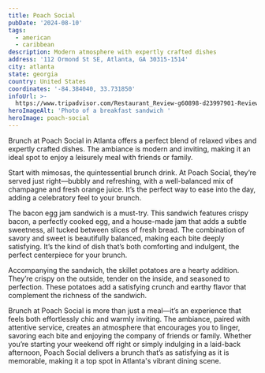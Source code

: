 ```yaml
---
title: Poach Social
pubDate: '2024-08-10'
tags:
  - american
  - caribbean
description: Modern atmosphere with expertly crafted dishes
address: '112 Ormond St SE, Atlanta, GA 30315-1514'
city: atlanta
state: georgia
country: United States
coordinates: '-84.384040, 33.731850'
infoUrl: >-
  https://www.tripadvisor.com/Restaurant_Review-g60898-d23997901-Reviews-Poach_Social-Atlanta_Georgia.html
heroImageAlt: 'Photo of a breakfast sandwich '
heroImage: poach-social
---
```


Brunch at Poach Social in Atlanta offers a perfect blend of relaxed vibes and expertly crafted dishes. The ambiance is modern and inviting, making it an ideal spot to enjoy a leisurely meal with friends or family.

Start with mimosas, the quintessential brunch drink. At Poach Social, they’re served just right—bubbly and refreshing, with a well-balanced mix of champagne and fresh orange juice. It’s the perfect way to ease into the day, adding a celebratory feel to your brunch.

The bacon egg jam sandwich is a must-try. This sandwich features crispy bacon, a perfectly cooked egg, and a house-made jam that adds a subtle sweetness, all tucked between slices of fresh bread. The combination of savory and sweet is beautifully balanced, making each bite deeply satisfying. It’s the kind of dish that’s both comforting and indulgent, the perfect centerpiece for your brunch.

Accompanying the sandwich, the skillet potatoes are a hearty addition. They’re crispy on the outside, tender on the inside, and seasoned to perfection. These potatoes add a satisfying crunch and earthy flavor that complement the richness of the sandwich.

Brunch at Poach Social is more than just a meal—it’s an experience that feels both effortlessly chic and warmly inviting. The ambiance, paired with attentive service, creates an atmosphere that encourages you to linger, savoring each bite and enjoying the company of friends or family. Whether you’re starting your weekend off right or simply indulging in a laid-back afternoon, Poach Social delivers a brunch that’s as satisfying as it is memorable, making it a top spot in Atlanta's vibrant dining scene.
